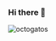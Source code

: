 ### Hi there 👋


![octogatos](https://user-images.githubusercontent.com/61186414/127479684-fb5bf5a1-9289-4789-b30a-f58f29d855ed.jpeg)

<!--
**MariangelesF/MariangelesF** is a ✨ _special_ ✨ repository because its `README.md` (this file) appears on your GitHub profile.

Here are some ideas to get you started:

- 🔭 I’m currently working on ...
- 🌱 I’m currently learning ...
- 👯 I’m looking to collaborate on ...
- 🤔 I’m looking for help with ...
- 💬 Ask me about ...
- 📫 How to reach me: ...
- 😄 Pronouns: ...
- ⚡ Fun fact: ...
-->
